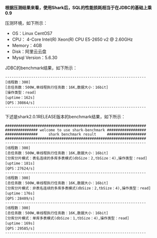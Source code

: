 **根据压测结果来看，使用Shark后，SQL的性能损耗相当于在JDBC的基础上乘0.9**

压测环境，如下所示：<br>
- OS：Linux CentOS7
- CPU： 4-Core Intel(R) Xeon(R) CPU E5-2650 v2 @ 2.60GHz <br>
- Memory：4GB<br>
- Disk：阿里云云盘<br>
- Mysql Version：5.6.30<br>

JDBC的benchmark结果，如下所示：

```Shell
-----------------------------------------------------------------
[线程数：300]                                                 
[总任务数：500W,单线程执行任务数：16K,数据大小：16bit]                                                
[操作类型：read]
[uptime：162s]  
[QPS：30864/s]      
-----------------------------------------------------------------
```

下述是shark2.0.1RELEASE版本的benchmark结果，如下所示：

```Shell
#################################################################
############### welcome to use shark-benchmark ##################
###############     shark benchmark result     ##################
#################################################################
-----------------------------------------------------------------
[线程数：300]                                                 
[总任务数：500W,单线程执行任务数：16K,数据大小：16bit]                                                
[分库分片模式：表名连续的多库多表模式(dbSize：2,tbSize：4),操作类型：read]
[uptime：181s]  
[QPS：27624/s]       
-----------------------------------------------------------------
[线程数：300]                                                 
[总任务数：500W,单线程执行任务数：16K,数据大小：16bit]                                                
[分库分片模式：非表名连续的多库多表模式(dbSize：2,tbSize：4),操作类型：read]
[uptime：176s]  
[QPS：28409/s] 
-----------------------------------------------------------------
[线程数：300]                                                 
[总任务数：500W,单线程执行任务数：16K,数据大小：16bit]                                                
[分库分片模式：单库多表模式(dbSize：1,tbSize：4),操作类型：read]
[uptime：169s]  
[QPS：29585/s] 
-----------------------------------------------------------------
```